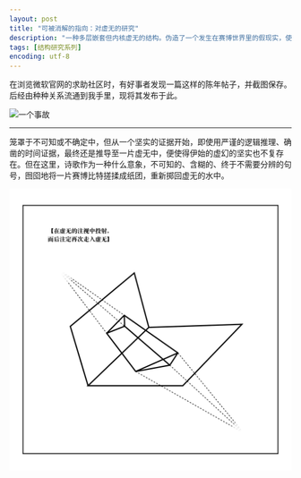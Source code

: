 ```yaml
---
layout: post
title: "可被消解的指向：对虚无的研究"
description: "一种多层嵌套但内核虚无的结构。伪造了一个发生在赛博世界里的假现实，使用了文本、PRD、命运、用户反馈、记忆、诗歌、日记、似是而非、占卜、错乱的时间、自己指向自己、人工智能、反复嵌套的结构等材料，用貌似严谨的方式，最终推向原点被解构，导致无法指向。"
tags: [结构研究系列]
encoding: utf-8
---
```


在浏览微软官网的求助社区时，有好事者发现一篇这样的陈年帖子，并截图保存。
后经由种种关系流通到我手里，现将其发布于此。

![一个事故](/assets/images/shigu.png)

---

笼罩于不可知或不确定中，但从一个坚实的证据开始，即使用严谨的逻辑推理、确凿的时间证据，最终还是推导至一片虚无中，便使得伊始的虚幻的坚实也不复存在。但在这里，诗歌作为一种什么意象，不可知的、含糊的、终于不需要分辨的句号，囫囵地将一片赛博比特搓揉成纸团，重新掷回虚无的水中。

![虚无结构](/assets/images/struct3.png)